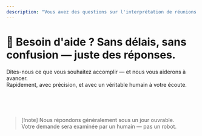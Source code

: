```yaml
---
description: "Vous avez des questions sur l'interprétation de réunions assistée par l'IA, la communication multilingue ou l'intégration d'entreprise ? Nous sommes là pour vous aider — rapidement, humainement et sans confusion."
---
```


# 💬 Besoin d'aide ? Sans délais, sans confusion — juste des réponses.

Dites-nous ce que vous souhaitez accomplir — et nous vous aiderons à avancer.  
Rapidement, avec précision, et avec un véritable humain à votre écoute.

<br>

<ContactFormModalNav   
  formStyle="margin: 1rem auto;"  
  categoryLabel="Qu\'est-ce qui vous amène chez InterMind aujourd\'hui ?"  
  categoryPlaceholderText="Choisissez votre raison principale…"  
  messageLabel="Dites-nous en plus (facultatif)"  
  messagePlaceholderText="Tout ce que vous souhaitez partager — objectifs, contexte ou détails techniques."  
  buttonText="Obtenir l\'aide d\'un expert maintenant"  
  :services="[
    'Je veux essayer InterMind dans ma langue', 
    'J\'aimerais une démonstration',
    'Je signale un problème technique',
    'Je suis intéressé par un partenariat',
    'Autre chose'
  ]" />

<br>

> [!note] Nous répondons généralement sous un jour ouvrable.  
> Votre demande sera examinée par un humain — pas un robot.